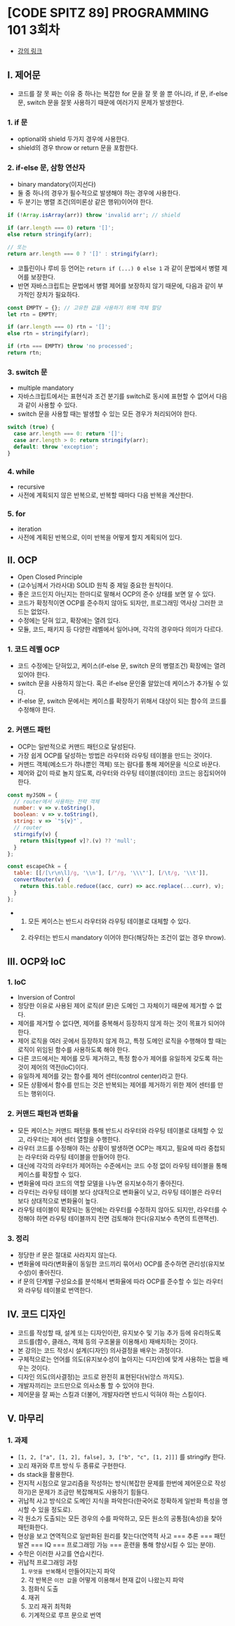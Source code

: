 # [CODE SPITZ 89] PROGRAMMING 101 3회차

- [강의 링크][link]

[link]: https://www.youtube.com/watch?v=v5Dl1C-5uRY

## I. 제어문

- 코드를 잘 못 짜는 이유 중 하나는 복잡한 for 문을 잘 못 쓸 뿐 아니라, if 문, if-else 문, switch 문을 잘못 사용하기 때문에 여러가지 문제가 발생한다.

### 1. if 문
- optional와 shield 두가지 경우에 사용한다.
- shield의 경우 throw or return 문을 포함한다.

### 2. if-else 문, 삼항 연산자
- binary mandatory(이지선다)
- 둘 중 하나의 경우가 필수적으로 발생해야 하는 경우에 사용한다.
- 두 분기는 병렬 조건(의미론상 같은 행위)이어야 한다.
```js
if (!Array.isArray(arr)) throw 'invalid arr'; // shield

if (arr.length === 0) return '[]';
else return stringify(arr);

// 또는
return arr.length === 0 ? '[]' : stringify(arr);
```
- 코틀린이나 루비 등 언어는 `return if (...) 0 else 1` 과 같이 문법에서 병렬 제어를 보장한다.
- 반면 자바스크립트는 문법에서 병렬 제어를 보장하지 않기 때문에, 다음과 같이 부가적인 장치가 필요하다.
```js
const EMPTY = {}; // 고유한 값을 사용하기 위해 객체 할당
let rtn = EMPTY;

if (arr.length === 0) rtn = '[]';
else rtn = stringify(arr);

if (rtn === EMPTY) throw 'no processed';
return rtn;
```

### 3. switch 문
- multiple mandatory
- 자바스크립트에서는 표현식과 조건 분기를 switch로 동시에 표현할 수 없어서 다음과 같이 사용할 수 있다.
- switch 문을 사용할 때는 발생할 수 있는 모든 경우가 처리되어야 한다.
```js
switch (true) {
  case arr.length === 0: return '[]';
  case arr.length > 0: return stringify(arr);
  default: throw 'exception';
}
```

### 4. while
- recursive
- 사전에 계획되지 않은 반복으로, 반복할 때마다 다음 반복을 계산한다.

### 5. for
- iteration
- 사전에 계획된 반복으로, 이미 반복을 어떻게 할지 계획되어 있다.

## II. OCP

- Open Closed Principle
- (교수님께서 가라사대) SOLID 원칙 중 제일 중요한 원칙이다.
- 좋은 코드인지 아닌지는 한마디로 말해서 OCP의 준수 상태를 보면 알 수 있다.
- 코드가 확정적이면 OCP를 준수하지 않아도 되자만, 프로그래밍 역사상 그러한 코드는 없었다.
- 수정에는 닫혀 있고, 확장에는 열려 있다.
- 모듈, 코드, 패키지 등 다양한 레벨에서 일어나며, 각각의 경우마다 의미가 다르다.

### 1. 코드 레벨 OCP
- 코드 수정에는 닫혀있고, 케이스(if-else 문, switch 문의 병렬조건) 확장에는 열려있어야 한다.
- switch 문을 사용하지 않는다. 혹은 if-else 문인줄 알았는데 케이스가 추가될 수 있다.
- if-else 문, switch 문에서는 케이스를 확장하기 위해서 대상이 되는 함수의 코드를 수정해야 한다.

### 2. 커맨드 패턴
- OCP는 일반적으로 커맨드 패턴으로 달성된다.
- 가장 쉽게 OCP를 달성하는 방법은 라우터와 라우팅 테이블을 만드는 것이다.
- 커맨드 객체(메소드가 하나뿐인 객체) 또는 람다를 통해 제어문을 식으로 바꾼다.
- 제어와 값이 따로 놀지 않도록, 라우터와 라우팅 테이블(데이터) 코드는 응집되어야 한다.
```js
const myJSON = {
  // router에서 사용하는 전략 객체
  number: v => v.toString(),
  boolean: v => v.toString(),
  string: v => `"${v}"`,
  // router
  stirngify(v) {
    return this[typeof v]?.(v) ?? 'null';
  }
};

const escapeChk = {
  table: [[/[\r\n\l]/g, '\\n'], [/"/g, '\\\"'], [/\t/g, '\\t']],
  convertRouter(v) {
    return this.table.reduce((acc, curr) => acc.replace(...curr), v);
  }
};
```
- 1. 모든 케이스는 반드시 라우터와 라우팅 테이블로 대체할 수 있다.
- 2. 라우터는 반드시 mandatory 이어야 한다(해당하는 조건이 없는 경우 throw).

## III. OCP와 IoC

### 1. IoC
- Inversion of Control
- 정당한 이유로 사용된 제어 로직(if 문)은 도메인 그 자체이기 때문에 제거할 수 없다.
- 제어를 제거할 수 없다면, 제어를 중복해서 등장하지 않게 하는 것이 목표가 되어야 한다.
- 제어 로직을 여러 곳에서 등장하지 않게 하고, 특정 도메인 로직을 수행해야 할 때는 로직이 위임된 함수를 사용하도록 해야 한다. 
- 다른 코드에서는 제어를 모두 제거하고, 특정 함수가 제어를 유일하게 갖도록 하는 것이 제어의 역전(IoC)이다.
- 유일하게 제어를 갖는 함수를 제어 센터(control center)라고 한다.
- 모든 상황에서 함수를 만드는 것은 반복되는 제어를 제거하기 위한 제어 센터를 만드는 행위이다.

### 2. 커맨드 패턴과 변화율
- 모든 케이스는 커맨드 패턴을 통해 반드시 라우터와 라우팅 테이블로 대체할 수 있고, 라우터는 제어 센터 열할을 수행한다.
- 라우터 코드를 수정해야 하는 상황이 발생하면 OCP는 깨지고, 필요에 따라 중첩되는 라우터와 라우팅 테이블을 만들어야 한다.
- 대신에 각각의 라우터가 제어하는 수준에서는 코드 수정 없이 라우팅 테이블을 통해 케이스를 확장할 수 있다.
- 변화율에 따라 코드의 역할 모델을 나누면 유지보수하기 좋아진다.
- 라우터는 라우팅 테이블 보다 상대적으로 변화율이 낮고, 라우팅 테이블은 라우터 보다 상대적으로 변화율이 높다.
- 라우팅 테이블이 확장되는 동안에는 라우터를 수정하지 않아도 되지만, 라우터를 수정해야 하면 라우팅 테이블까지 전면 검토해야 한다(유지보수 측면의 트랜잭션).

### 3. 정리
- 정당한 if 문은 절대로 사라지지 않는다.
- 변화율에 따라(변화율이 동일한 코드끼리 묶어서) OCP를 준수하면 관리성(유지보수성)이 좋아진다.
- if 문의 단계별 구성요소를 분석해서 변화율에 따라 OCP를 준수할 수 있는 라우터와 라우팅 테이블로 번역한다.

## IV. 코드 디자인

- 코드를 작성할 때, 설계 또는 디자인이란, 유지보수 및 기능 추가 등에 유리하도록 코드를(함수, 클래스, 객체 등의 구조물을 이용해서) 재배치하는 것이다.
- 본 강의는 코드 작성시 설계(디자인) 의사결정을 배우는 과정이다.
- 구체적으로는 언어를 의도(유지보수성이 높아지는 디자인)에 맞게 사용하는 법을 배우는 것이다.
- 디자인 의도(의사결정)는 코드로 완전히 표현된다(뉘앙스 까지도).
- 개발자끼리는 코드만으로 의사소통 할 수 있어야 한다.
- 제어문을 잘 짜는 스킬과 더불어, 개발자라면 반드시 익혀야 하는 스킬이다.

## V. 마무리

### 1. 과제
- `[1, 2, ["a", [1, 2], false], 3, ["b", "c", [1, 2]]]` 를 stringify 한다.
- 꼬리 재귀와 루프 방식 두 종류로 구현한다.
- ds stack을 활용한다.
- 전지적 시점으로 알고리즘을 작성하는 방식(복잡한 문제를 한번에 제어문으로 작성하기)은 문제가 조금만 복잡해져도 사용하기 힘들다.
- 귀납적 사고 방식으로 도메인 지식을 파악한다(한국어로 정확하게 일반화 특성을 명시할 수 있을 정도로).
- 각 원소가 도출되는 모든 경우의 수를 파악하고, 모든 원소의 공통점(속성)을 찾아 패턴화한다.
- 현상을 보고 연역적으로 일반화된 원리를 찾는다(연역적 사고 === 추론 === 패턴 발견 === IQ === 프로그래밍 가능 === 훈련을 통해 향상시킬 수 있는 분야).
- 수학은 이러한 사고를 연습시킨다.
- 귀납적 프로그래밍 과정
  1. `무엇을 반복`해서 만들어지는지 파악
  2. 각 반복은 `이전 값`을 어떻게 이용해서 현재 값이 나왔는지 파악
  3. 점화식 도출
  4. 재귀
  5. 꼬리 재귀 최적화
  6. 기계적으로 루프 문으로 번역
